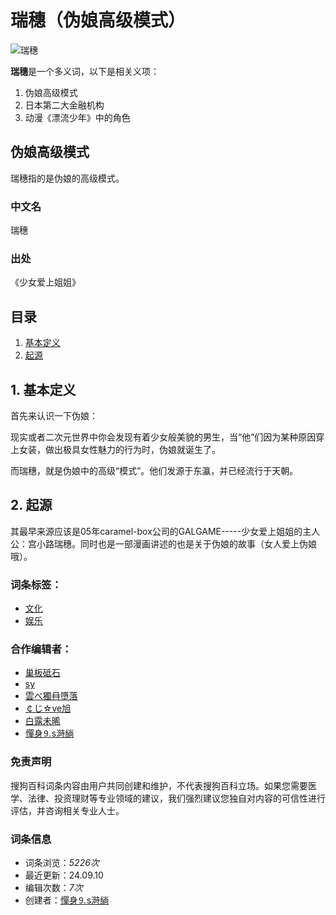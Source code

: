 # 瑞穗（伪娘高级模式）

![瑞穗](https://pic.baike.soso.com/ugc/baikepic2/0/20240910075730-1141466173_jpeg_160_183_7414.jpg)

**瑞穗**是一个多义词，以下是相关义项：

1. 伪娘高级模式
2. 日本第二大金融机构
3. 动漫《漂流少年》中的角色

## 伪娘高级模式

瑞穗指的是伪娘的高级模式。

### 中文名

瑞穗

### 出处

《少女爱上姐姐》

## 目录

1. [基本定义](#para1)
2. [起源](#para2)

## 1. 基本定义

首先来认识一下伪娘：

现实或者二次元世界中你会发现有着少女般美貌的男生，当“他”们因为某种原因穿上女装，做出极具女性魅力的行为时，伪娘就诞生了。

而瑞穗，就是伪娘中的高级“模式”。他们发源于东瀛，并已经流行于天朝。

## 2. 起源

其最早来源应该是05年caramel-box公司的GALGAME-----少女爱上姐姐的主人公：宫小路瑞穗。同时也是一部漫画讲述的也是关于伪娘的故事（女人爱上伪娘哦）。

### 词条标签：

- [文化](//Search.e?sp=S文化&sp=1&ch=ch.bk.tags)
- [娱乐](//Search.e?sp=S娱乐&sp=1&ch=ch.bk.tags)

### 合作编辑者：

- [巢板砥石](//usercenter/home.v?uid=u_51f0fef875b13edca73c595bf760c254)
- [sy](//usercenter/home.v?uid=u_38c153c06ad0c45dd9f52ec957a015c6)
- [雲べ獨冄墮落](//usercenter/home.v?uid=u_a50a97956c2fcc4a4308406c023c6a5d)
- [￠じ☆ve旭](//usercenter/home.v?uid=u_f40d8e89cf829c5229e91a012c95777c)
- [白露未晞](//usercenter/home.v?uid=u_b899318e2fdd0e265119fdffef8f7b84)
- [憚身⒐s溡緔](//usercenter/home.v?uid=u_7a30e8ca5805b4deb0b44a932710bb0b)

### 免责声明

搜狗百科词条内容由用户共同创建和维护，不代表搜狗百科立场。如果您需要医学、法律、投资理财等专业领域的建议，我们强烈建议您独自对内容的可信性进行评估，并咨询相关专业人士。

### 词条信息

- 词条浏览：_5226次_
- 最近更新：24.09.10
- 编辑次数：_7次_
- 创建者：[憚身⒐s溡緔](//usercenter/home.v?uid=u_7a30e8ca5805b4deb0b44a932710bb0b)
<!-- tcd_original_link https://baike.sogou.com/v74978333.htm -->
